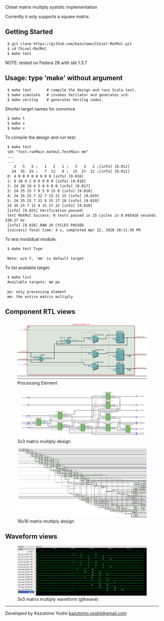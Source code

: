 Chisel matrix multiply systolic implementation

Currently it only supports a square matrix.


Getting Started
---------------

     $ git clone https://github.com/kazutomo/Chisel-MatMul.git
     $ cd Chisel-MatMul
     $ make test

NOTE: tested on Fedora 28 with sbt 1.3.7

Usage: type 'make' without argument
--------------

     $ make test       # compile the design and runs Scala test.
     $ make simulate   # invokes Verilator and generates vcd.
     $ make verilog    # generates Verilog codes.

Shorter target names for convinice

     $ make t
     $ make s
     $ make v


To compile the design and run test:

     $ make test
     sbt "test:runMain matmul.TestMain mm"
     ...
     ...
        2   5   5 ;   1   2   1 ;   3   3   2 ;[info] [0.012] 
       24  35  25 ;   7  12   9 ;  15  27  22 ;[info] [0.012] 
     0: 4 0 0 0 0 0 0 0 0 [info] [0.016] 
     1: 9 10 0 2 0 0 0 0 0 [info] [0.016] 
     2: 24 20 10 4 5 0 6 0 0 [info] [0.017] 
     3: 24 35 15 7 9 5 9 15 0 [info] [0.018] 
     4: 24 35 25 7 12 7 15 21 15 [info] [0.019] 
     5: 24 35 25 7 12 9 15 27 18 [info] [0.019] 
     24 35 25 7 12 9 15 27 22 [info] [0.020] 
     [info] [0.025] Verification passed!
     test MatMul Success: 0 tests passed in 15 cycles in 0.045418 seconds 330.27 Hz
     [info] [0.026] RAN 10 CYCLES PASSED
     [success] Total time: 4 s, completed Apr 22, 2020 10:11:36 PM


To test invididual module:

     $ make test T=pe

     Note: w/o T, 'mm' is default target

To list available target:

     $ make list
     Available targets: mm pe

     pe: only processing element
     mm: the entire matrix multiply



Component RTL views
------------------

<figure>
	<img src="https://raw.githubusercontent.com/kazutomo/Chisel-MatMul/master/figs/PE.png"  width="512" />
	<figcaption>Processing Element</figcaption>
</figure>

<figure>
	<img src="https://raw.githubusercontent.com/kazutomo/Chisel-MatMul/master/figs/MatMul-3x3.png"  width="512" />
	<figcaption>3x3 matrix multiply design</figcaption>
</figure>

<figure>
	<img src="https://raw.githubusercontent.com/kazutomo/Chisel-MatMul/master/figs/MatMul-16x16.png"  width="512" />
	<figcaption>16x16 matrix multiply design</figcaption>
</figure>


Waveform views
------------------
<figure>
	<img src="https://raw.githubusercontent.com/kazutomo/Chisel-MatMul/master/figs/gtkwave-3x3.png"  width="512" />
	<figcaption>3x3 matrix multiply waveform (gtkwave)</figcaption>
</figure>


----
Developed by Kazutomo Yoshii <kazutomo.yoshii@gmail.com>
